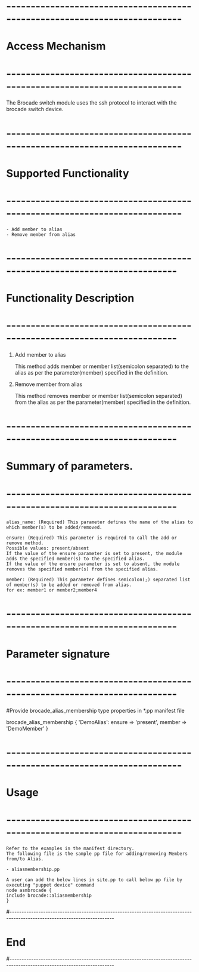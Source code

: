 # --------------------------------------------------------------------------
# Access Mechanism 
# --------------------------------------------------------------------------

The Brocade switch module uses the ssh protocol to interact with the brocade switch device.

# --------------------------------------------------------------------------
#  Supported Functionality
# --------------------------------------------------------------------------

	- Add member to alias
	- Remove member from alias

# -------------------------------------------------------------------------
# Functionality Description
# -------------------------------------------------------------------------


  1. Add member to alias

     This method adds member or member list(semicolon separated) to the alias as per the parameter(member) specified in the definition.	 
   
  2. Remove member from alias

     This method removes member or member list(semicolon separated) from the alias as per the parameter(member) specified in the definition.	 
	 

# -------------------------------------------------------------------------
# Summary of parameters.
# -------------------------------------------------------------------------

    alias_name: (Required) This parameter defines the name of the alias to which member(s) to be added/removed.

	ensure: (Required) This parameter is required to call the add or remove method.
    Possible values: present/absent
    If the value of the ensure parameter is set to present, the module adds the specified member(s) to the specified alias.
    If the value of the ensure parameter is set to absent, the module removes the specified member(s) from the specified alias.

    member: (Required) This parameter defines semicolon(;) separated list of member(s) to be added or removed from alias.
	for ex: member1 or member2;member4
    

# -------------------------------------------------------------------------
# Parameter signature 
# -------------------------------------------------------------------------

#Provide brocade_alias_membership type properties in *.pp manifest file

  brocade_alias_membership { 'DemoAlias':
    ensure	   => 'present',
    member         => 'DemoMember'
  }

# --------------------------------------------------------------------------
# Usage
# --------------------------------------------------------------------------
    Refer to the examples in the manifest directory.
    The following file is the sample pp file for adding/removing Members from/to Alias.

    - aliasmembership.pp
    
	A user can add the below lines in site.pp to call below pp file by executing "puppet device" command
	node asmbrocade {
	include brocade::aliasmembership
	}

#-------------------------------------------------------------------------------------------------------------------------
# End
#-------------------------------------------------------------------------------------------------------------------------	
